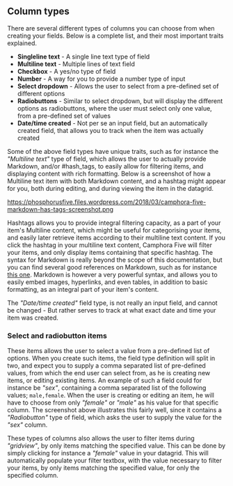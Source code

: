 ## Column types

There are several different types of columns you can choose from when creating your fields. Below is a complete
list, and their most important traits explained.

* __Singleline text__ - A single line text type of field
* __Multiline text__ - Multiple lines of text field
* __Checkbox__ - A yes/no type of field
* __Number__ - A way for you to provide a number type of input
* __Select dropdown__ - Allows the user to select from a pre-defined set of different options
* __Radiobuttons__ - Similar to select dropdown, but will display the different options as radiobuttons, where the user must select only one value, from a pre-defined set of values
* __Date/time created__ - Not per se an input field, but an automatically created field, that allows you to track when the item was actually created

Some of the above field types have unique traits, such as for instance the _"Multiline text"_ type of field, which
allows the user to actually provide Markdown, and/or #hash_tags, to easily allow for filtering items, and displaying
content with rich formatting. Below is a screenshot of how a Multiline text item with both Markdown content,
and a hashtag might appear for you, both during editing, and during viewing the item in the datagrid.

https://phosphorusfive.files.wordpress.com/2018/03/camphora-five-markdown-has-tags-screenshot.png

Hashtags allows you to provide integral filtering capacity, as a part of your item's Multiline content, which
might be useful for categorising your items, and easily later retrieve items according to their multiline text
content. If you click the hashtag in your multiline text content, Camphora Five will filter your items, and
only display items containing that specific hashtag. The syntax for Markdown is really beyond the scope of
this documentation, but you can find several good references on Markdown, such as for
instance [this one](https://github.com/adam-p/markdown-here/wiki/Markdown-Cheatsheet). Markdown is however
a very powerful syntax, and allows you to easily embed images, hyperlinks, and even tables, in addition to
basic formatting, as an integral part of your item's content.

The _"Date/time created"_ field type, is not really an input field, and cannot be changed - But rather serves
to track at what exact date and time your item was created.

### Select and radiobutton items

These items allows the user to select a value from a pre-defined list of options. When you create such items,
the field type definition will split in two, and expect you to supply a comma separated list of pre-defined
values, from which the end user can select from, as he is creating new items, or editing existing items.
An example of such a field could for instance be _"sex"_, containing a comma separated list of the following
values; `male,female`. When the user is creating or editing an item, he will have to choose from only _"female"_
or _"male"_ as his value for that specific column. The screenshot above illustrates this fairly well, since
it contains a _"Radiobutton"_ type of field, which asks the user to supply the value for the _"sex"_ column.

These types of columns also allows the user to filter items during _"gridview"_, by only items matching
the specified value. This can be done by simply clicking for instance a _"female"_ value in your datagrid.
This will automatically populate your filter textbox, with the value necessary to filter your items, by only
items matching the specified value, for only the specified column.
